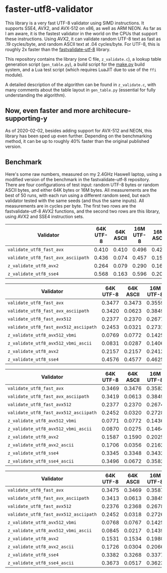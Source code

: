 # faster-utf8-validator
This library is a very fast UTF-8 validator using SIMD instructions. It
supports SSE4, AVX2, and AVX-512 on x86, as well as ARM NEON. As
far as I am aware, it is the fastest validator in the world on the CPUs that
support these instructions. Using AVX2, it can validate random UTF-8 text as
fast as .19 cycles/byte, and random ASCII text at .04
cycles/byte. For UTF-8, this is roughly 2x faster than the
[fastvalidate-utf-8](https://github.com/lemire/fastvalidate-utf-8) library.

This repository contains the library (one C file, `z_validate.c`), a lookup
table generation script (`gen_table.py`), a build script for the
[make.py](https://github.com/zwegner/make.py) build system, and a Lua test
script (which requires LuaJIT due to use of the `ffi` module).

A detailed description of the algorithm can be found in `z_validate.c`, with
many comments about the table layout in `gen_table.py` (essential for fully
understanding the algorithm).

Now, even faster and more architecure-supporting-y
---

As of 2020-02-02, besides adding support for AVX-512 and NEON, this library has
been sped up even further. Depending on the benchmarking method, it can be up to
roughly 40% faster than the original published version.

Benchmark
----

Here's some raw numbers, measured on my 2.4GHz Haswell laptop, using a modified
version of the benchmark in the fastvalidate-utf-8 repository. There are four
configurations of test input: random UTF-8 bytes or random ASCII bytes, and
either 64K bytes or 16M bytes. All measurements are the best of 50 runs, with
each run using a different random seed, but each validator tested with the
same seeds (and thus the same inputs). All measurements are in cycles per byte.
The first two rows are the fastvalidate-utf-8 AVX2 functions, and the second two
rows are this library, using AVX2 and SSE4 instruction sets.

| Validator                          | 64K UTF-8 | 64K ASCII | 16M UTF-8 | 16M ASCII |
| ---------------------------------- | --------- | --------- | --------- | --------- |
| `validate_utf8_fast_avx`           |     0.410 |     0.410 |     0.496 |     0.429 |
| `validate_utf8_fast_avx_asciipath` |     0.436 |     0.074 |     0.457 |     0.156 |
| `z_validate_utf8_avx2`             |     0.264 |     0.079 |     0.290 |     0.160 |
| `z_validate_utf8_sse4`             |     0.568 |     0.163 |     0.596 |     0.202 |


| Validator                             | 64K UTF-8 | 64K ASCII | 16M UTF-8 | 16M ASCII |
| ------------------------------------- | --------- | --------- | --------- | --------- |
| `validate_utf8_fast_avx`              | 0.3477    | 0.3473    | 0.3559    | 0.3586    |
| `validate_utf8_fast_avx_asciipath`    | 0.3420    | 0.0623    | 0.3849    | 0.1403    |
| `validate_utf8_fast_avx512`           | 0.2377    | 0.2370    | 0.2677    | 0.2675    |
| `validate_utf8_fast_avx512_asciipath` | 0.2453    | 0.0321    | 0.2731    | 0.1177    |
| `z_validate_utf8_avx512_vbmi`         | 0.0769    | 0.0772    | 0.1425    | 0.1430    |
| `z_validate_utf8_avx512_vbmi_ascii`   | 0.0831    | 0.0287    | 0.1406    | 0.1166    |
| `z_validate_utf8_avx2`                | 0.2157    | 0.2157    | 0.2412    | 0.2412    |
| `z_validate_utf8_sse4`                | 0.4576    | 0.4577    | 0.4625    | 0.4629    |


| Validator                             | 64K UTF-8 | 64K ASCII | 16M UTF-8 | 16M ASCII |
| ------------------------------------- | --------- | --------- | --------- | --------- |
| `validate_utf8_fast_avx`              |    0.3469 |    0.3476 |    0.3582 |    0.3672 |
| `validate_utf8_fast_avx_asciipath`    |    0.3419 |    0.0613 |    0.3849 |    0.1397 |
| `validate_utf8_fast_avx512`           |    0.2377 |    0.2370 |    0.2674 |    0.2659 |
| `validate_utf8_fast_avx512_asciipath` |    0.2452 |    0.0320 |    0.2728 |    0.1176 |
| `z_validate_utf8_avx512_vbmi`         |    0.0771 |    0.0772 |    0.1436 |    0.1405 |
| `z_validate_utf8_avx512_vbmi_ascii`   |    0.0870 |    0.0275 |    0.1464 |    0.1164 |
| `z_validate_utf8_avx2`                |    0.1587 |    0.1590 |    0.2025 |    0.2023 |
| `z_validate_utf8_avx2_ascii`          |    0.1706 |    0.0356 |    0.2162 |    0.1208 |
| `z_validate_utf8_sse4`                |    0.3345 |    0.3348 |    0.3432 |    0.3434 |
| `z_validate_utf8_sse4_ascii`          |    0.3496 |    0.0672 |    0.3582 |    0.1554 |


| Validator                             | 64K UTF-8 | 64K ASCII | 16M UTF-8 | 16M ASCII |
| ------------------------------------- | --------- | --------- | --------- | --------- |
| `validate_utf8_fast_avx`              |    0.3475 |    0.3469 |    0.3587 |    0.3584 |
| `validate_utf8_fast_avx_asciipath`    |    0.3413 |    0.0613 |    0.3845 |    0.1400 |
| `validate_utf8_fast_avx512`           |    0.2376 |    0.2368 |    0.2678 |    0.2728 |
| `validate_utf8_fast_avx512_asciipath` |    0.2452 |    0.0318 |    0.2726 |    0.1184 |
| `z_validate_utf8_avx512_vbmi`         |    0.0768 |    0.0767 |    0.1425 |    0.1418 |
| `z_validate_utf8_avx512_vbmi_ascii`   |    0.0845 |    0.0217 |    0.1439 |    0.1050 |
| `z_validate_utf8_avx2`                |    0.1531 |    0.1534 |    0.1980 |    0.1978 |
| `z_validate_utf8_avx2_ascii`          |    0.1726 |    0.0304 |    0.2066 |    0.1158 |
| `z_validate_utf8_sse4`                |    0.3382 |    0.3268 |    0.3377 |    0.3369 |
| `z_validate_utf8_sse4_ascii`          |    0.3673 |    0.0517 |    0.3623 |    0.1229 |


